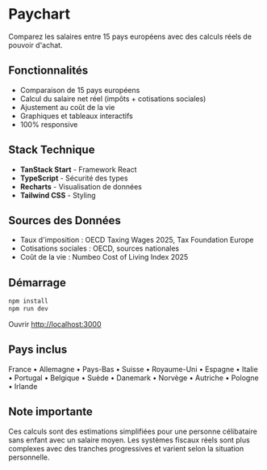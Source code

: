 # Paychart

Comparez les salaires entre 15 pays européens avec des calculs réels de pouvoir d'achat.

## Fonctionnalités

- Comparaison de 15 pays européens
- Calcul du salaire net réel (impôts + cotisations sociales)
- Ajustement au coût de la vie
- Graphiques et tableaux interactifs
- 100% responsive

## Stack Technique

- **TanStack Start** - Framework React
- **TypeScript** - Sécurité des types
- **Recharts** - Visualisation de données
- **Tailwind CSS** - Styling

## Sources des Données

- Taux d'imposition : OECD Taxing Wages 2025, Tax Foundation Europe
- Cotisations sociales : OECD, sources nationales
- Coût de la vie : Numbeo Cost of Living Index 2025

## Démarrage

```bash
npm install
npm run dev
```

Ouvrir [http://localhost:3000](http://localhost:3000)

## Pays inclus

France • Allemagne • Pays-Bas • Suisse • Royaume-Uni • Espagne • Italie • Portugal • Belgique • Suède • Danemark • Norvège • Autriche • Pologne • Irlande

## Note importante

Ces calculs sont des estimations simplifiées pour une personne célibataire sans enfant avec un salaire moyen. Les systèmes fiscaux réels sont plus complexes avec des tranches progressives et varient selon la situation personnelle.